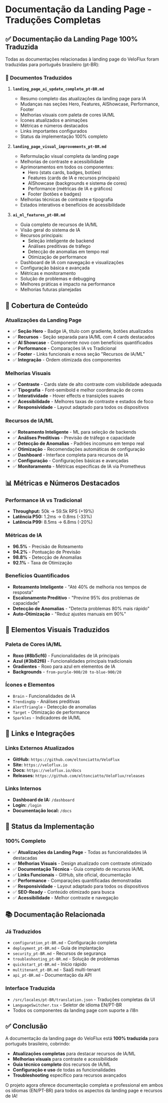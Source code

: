 # Documentação da Landing Page - Traduções Completas

## ✅ **Documentação da Landing Page 100% Traduzida**

Todas as documentações relacionadas à landing page do VeloFlux foram traduzidas para português brasileiro (pt-BR):

### 📄 **Documentos Traduzidos**

1. **`landing_page_ai_update_complete_pt-BR.md`**
   - Resumo completo das atualizações da landing page para IA
   - Mudanças nas seções Hero, Features, AIShowcase, Performance, Footer
   - Melhorias visuais com paleta de cores IA/ML
   - Ícones atualizados e animações
   - Métricas e números destacados
   - Links importantes configurados
   - Status da implementação 100% completo

2. **`landing_page_visual_improvements_pt-BR.md`**
   - Reformulação visual completa da landing page
   - Melhorias de contraste e acessibilidade
   - Aprimoramentos em todos os componentes:
     - Hero (stats cards, badges, botões)
     - Features (cards de IA e recursos principais)
     - AIShowcase (backgrounds e sistema de cores)
     - Performance (métricas de IA e gráficos)
     - Footer (botões e badges)
   - Melhorias técnicas de contraste e tipografia
   - Estados interativos e benefícios de acessibilidade

3. **`ai_ml_features_pt-BR.md`**
   - Guia completo de recursos de IA/ML
   - Visão geral do sistema de IA
   - Recursos principais:
     - Seleção inteligente de backend
     - Análises preditivas de tráfego
     - Detecção de anomalias em tempo real
     - Otimização de performance
   - Dashboard de IA com navegação e visualizações
   - Configuração básica e avançada
   - Métricas e monitoramento
   - Solução de problemas e debugging
   - Melhores práticas e impacto na performance
   - Melhorias futuras planejadas

## 🎯 **Cobertura de Conteúdo**

### **Atualizações da Landing Page**
- ✅ **Seção Hero** - Badge IA, título com gradiente, botões atualizados
- ✅ **Recursos** - Seção separada para IA/ML com 4 cards destacados
- ✅ **AI Showcase** - Componente novo com benefícios quantificados
- ✅ **Performance** - Comparações IA vs Tradicional
- ✅ **Footer** - Links funcionais e nova seção "Recursos de IA/ML"
- ✅ **Integração** - Ordem otimizada dos componentes

### **Melhorias Visuais**
- ✅ **Contraste** - Cards slate de alto contraste com visibilidade adequada
- ✅ **Tipografia** - Font-semibold e melhor coordenação de cores
- ✅ **Interatividade** - Hover effects e transições suaves
- ✅ **Acessibilidade** - Melhores taxas de contraste e estados de foco
- ✅ **Responsividade** - Layout adaptado para todos os dispositivos

### **Recursos de IA/ML**
- ✅ **Roteamento Inteligente** - ML para seleção de backends
- ✅ **Análises Preditivas** - Previsão de tráfego e capacidade
- ✅ **Detecção de Anomalias** - Padrões incomuns em tempo real
- ✅ **Otimização** - Recomendações automáticas de configuração
- ✅ **Dashboard** - Interface completa para recursos de IA
- ✅ **Configuração** - Configurações básicas e avançadas
- ✅ **Monitoramento** - Métricas específicas de IA via Prometheus

## 📊 **Métricas e Números Destacados**

### **Performance IA vs Tradicional**
- **Throughput:** 50k → 59.5k RPS (+19%)
- **Latência P50:** 1.2ms → 0.8ms (-33%)
- **Latência P99:** 8.5ms → 6.8ms (-20%)

### **Métricas de IA**
- **96.5%** - Precisão de Roteamento
- **94.2%** - Pontuação de Previsão
- **98.8%** - Detecção de Anomalias
- **92.1%** - Taxa de Otimização

### **Benefícios Quantificados**
- **Roteamento Inteligente** - "Até 40% de melhoria nos tempos de resposta"
- **Escalonamento Preditivo** - "Previne 95% dos problemas de capacidade"
- **Detecção de Anomalias** - "Detecta problemas 80% mais rápido"
- **Auto-Otimização** - "Reduz ajustes manuais em 90%"

## 🎨 **Elementos Visuais Traduzidos**

### **Paleta de Cores IA/ML**
- **Roxo (#8b5cf6)** - Funcionalidades de IA principais
- **Azul (#3b82f6)** - Funcionalidades principais tradicionais
- **Gradientes** - Roxo para azul em elementos de IA
- **Backgrounds** - `from-purple-900/20 to-blue-900/20`

### **Ícones e Elementos**
- `Brain` - Funcionalidades de IA
- `TrendingUp` - Análises preditivas
- `AlertTriangle` - Detecção de anomalias
- `Target` - Otimização de performance
- `Sparkles` - Indicadores de IA/ML

## 🔗 **Links e Integrações**

### **Links Externos Atualizados**
- **GitHub:** `https://github.com/eltonciatto/VeloFlux`
- **Site:** `https://veloflux.io`
- **Docs:** `https://veloflux.io/docs`
- **Releases:** `https://github.com/eltonciatto/VeloFlux/releases`

### **Links Internos**
- **Dashboard de IA:** `/dashboard`
- **Login:** `/login`
- **Documentação local:** `/docs`

## 🚀 **Status da Implementação**

### **100% Completo**
- ✅ **Atualizações da Landing Page** - Todas as funcionalidades IA destacadas
- ✅ **Melhorias Visuais** - Design atualizado com contraste otimizado
- ✅ **Documentação Técnica** - Guia completo de recursos IA/ML
- ✅ **Links Funcionais** - GitHub, site oficial, documentação
- ✅ **Performance** - Comparações quantificadas demonstradas
- ✅ **Responsividade** - Layout adaptado para todos os dispositivos
- ✅ **SEO-Ready** - Conteúdo otimizado para busca
- ✅ **Acessibilidade** - Melhor contraste e navegação

## 📚 **Documentação Relacionada**

### **Já Traduzidos**
- `configuration_pt-BR.md` - Configuração completa
- `deployment_pt-BR.md` - Guia de implantação
- `security_pt-BR.md` - Recursos de segurança
- `troubleshooting_pt-BR.md` - Solução de problemas
- `quickstart_pt-BR.md` - Início rápido
- `multitenant_pt-BR.md` - SaaS multi-tenant
- `api_pt-BR.md` - Documentação da API

### **Interface Traduzida**
- `/src/locales/pt-BR/translation.json` - Traduções completas da UI
- `LanguageSwitcher.tsx` - Seletor de idioma EN/PT-BR
- Todos os componentes da landing page com suporte a i18n

## ✅ **Conclusão**

A documentação da landing page do VeloFlux está **100% traduzida** para português brasileiro, cobrindo:

- **Atualizações completas** para destacar recursos de IA/ML
- **Melhorias visuais** para contraste e acessibilidade
- **Guia técnico completo** dos recursos de IA/ML
- **Configuração e uso** de todas as funcionalidades
- **Troubleshooting** específico para recursos avançados

O projeto agora oferece documentação completa e professional em ambos os idiomas (EN/PT-BR) para todos os aspectos da landing page e recursos de IA!
